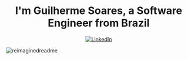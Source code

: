 <h1 align="center">I'm Guilherme Soares, a Software Engineer from Brazil</h1>
<p align="center"><a href="https://www.linkedin.com/in/soaresguidev/" target="_blank"><img src="https://img.shields.io/badge/LinkedIn-%230077B5.svg?&style=flat-square&logo=linkedin&logoColor=white" alt="LinkedIn"></a></p>
<img src="https://myreadme.vercel.app/api/embed/guisoaresdev?panels=userstatistics,toprepositories,toplanguages,commitgraph" alt="reimaginedreadme" />
